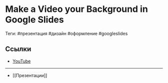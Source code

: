 # Make a Video your Background in Google Slides

Теги: #презентация #дизайн #оформление #googleslides

## Ссылки

* [YouTube](https://www.youtube.com/watch?v=yftAqJk9K38)

___

- [[Презентации]]